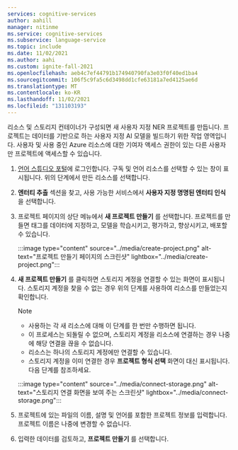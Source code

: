 ```yaml
---
services: cognitive-services
author: aahill
manager: nitinme
ms.service: cognitive-services
ms.subservice: language-service
ms.topic: include
ms.date: 11/02/2021
ms.author: aahi
ms.custom: ignite-fall-2021
ms.openlocfilehash: aeb4c7ef44791b174940790fa3e03f0f40ed1ba4
ms.sourcegitcommit: 106f5c9fa5c6d3498dd1cfe63181a7ed4125ae6d
ms.translationtype: MT
ms.contentlocale: ko-KR
ms.lasthandoff: 11/02/2021
ms.locfileid: "131103193"
---
```

리소스 및 스토리지 컨테이너가 구성되면 새 사용자 지정 NER 프로젝트를 만듭니다. 프로젝트는 데이터를 기반으로 하는 사용자 지정 AI 모델을 빌드하기 위한 작업 영역입니다. 사용자 및 사용 중인 Azure 리소스에 대한 기여자 액세스 권한이 있는 다른 사용자만 프로젝트에 액세스할 수 있습니다.

1. [언어 스튜디오 포털](https://aka.ms/languageStudio)에 로그인합니다. 구독 및 언어 리소스를 선택할 수 있는 창이 표시됩니다. 위의 단계에서 만든 리소스를 선택합니다. 

2. **엔터티 추출** 섹션을 찾고, 사용 가능한 서비스에서 **사용자 지정 명명된 엔터티 인식** 을 선택합니다.

3. 프로젝트 페이지의 상단 메뉴에서 **새 프로젝트 만들기** 를 선택합니다. 프로젝트를 만들면 태그를 데이터에 지정하고, 모델을 학습시키고, 평가하고, 향상시키고, 배포할 수 있습니다. 

    
    :::image type="content" source="../media/create-project.png" alt-text="프로젝트 만들기 페이지의 스크린샷" lightbox="../media/create-project.png":::


4.  **새 프로젝트 만들기** 를 클릭하면 스토리지 계정을 연결할 수 있는 화면이 표시됩니다. 스토리지 계정을 찾을 수 없는 경우 위의 단계를 사용하여 리소스를 만들었는지 확인합니다. 

    >[!NOTE]
    > * 사용하는 각 새 리소스에 대해 이 단계를 한 번만 수행하면 됩니다. 
    > * 이 프로세스는 되돌릴 수 없으며, 스토리지 계정을 리소스에 연결하는 경우 나중에 해당 연결을 끊을 수 없습니다.
    > * 리소스는 하나의 스토리지 계정에만 연결할 수 있습니다.
    > * 스토리지 계정을 이미 연결한 경우 **프로젝트 형식 선택** 화면이 대신 표시됩니다. 다음 단계를 참조하세요.
    
    :::image type="content" source="../media/connect-storage.png" alt-text="스토리지 연결 화면을 보여 주는 스크린샷" lightbox="../media/connect-storage.png":::

<!--If you're using a preexisting resource, see [creating Azure resources](../concepts/use-azure-resources.md). When you are done, select **Next**.--> 

5. 프로젝트에 있는 파일의 이름, 설명 및 언어를 포함한 프로젝트 정보를 입력합니다. 프로젝트 이름은 나중에 변경할 수 없습니다. 

6. 입력한 데이터를 검토하고, **프로젝트 만들기** 를 선택합니다.
